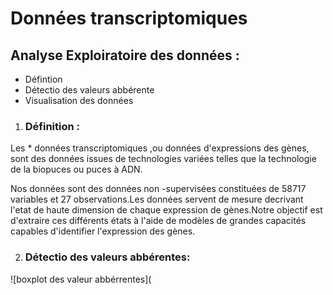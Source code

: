 #  Données transcriptomiques  
## Analyse Exploiratoire des données :
*  Défintion
*  Détectio des valeurs  abbérente
*  Visualisation  des données

1.  ###  Définition :

Les  * données transcriptomiques ,ou données d'expressions des gènes, sont des  données issues de technologies variées  telles que la technologie de la biopuces ou puces  à ADN.

Nos données sont des données non -supervisées constituées  de  58717 variables  et 27  observations.Les données  servent de mesure  decrivant l'etat de haute dimension de chaque expression de gènes.Notre objectif est d'extraire  ces différents  états à l'aide  de modèles de grandes  capacités capables d'identifier l'expression des gènes.

2. ###  Détectio des valeurs abbérentes:

![boxplot des valeur abbérrentes](

